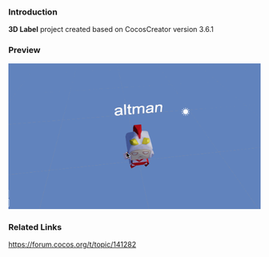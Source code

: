 ### Introduction
**3D Label** project created based on CocosCreator version 3.6.1

### Preview
![image](../../../gif/202210/2022101701.gif)

### Related Links
https://forum.cocos.org/t/topic/141282